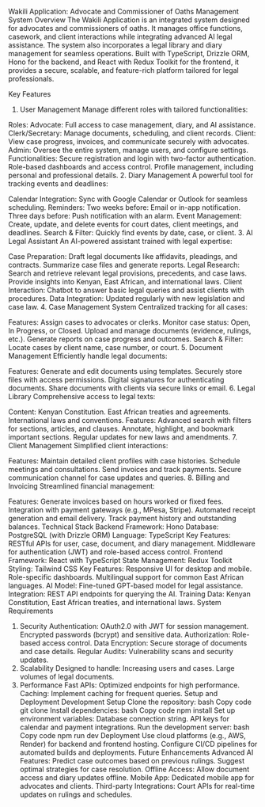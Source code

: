 Wakili Application: Advocate and Commissioner of Oaths Management System
Overview
The Wakili Application is an integrated system designed for advocates and commissioners of oaths. It manages office functions, casework, and client interactions while integrating advanced AI legal assistance. The system also incorporates a legal library and diary management for seamless operations. Built with TypeScript, Drizzle ORM, Hono for the backend, and React with Redux Toolkit for the frontend, it provides a secure, scalable, and feature-rich platform tailored for legal professionals.

Key Features
1. User Management
Manage different roles with tailored functionalities:

Roles:
Advocate: Full access to case management, diary, and AI assistance.
Clerk/Secretary: Manage documents, scheduling, and client records.
Client: View case progress, invoices, and communicate securely with advocates.
Admin: Oversee the entire system, manage users, and configure settings.
Functionalities:
Secure registration and login with two-factor authentication.
Role-based dashboards and access control.
Profile management, including personal and professional details.
2. Diary Management
A powerful tool for tracking events and deadlines:

Calendar Integration:
Sync with Google Calendar or Outlook for seamless scheduling.
Reminders:
Two weeks before: Email or in-app notification.
Three days before: Push notification with an alarm.
Event Management:
Create, update, and delete events for court dates, client meetings, and deadlines.
Search & Filter:
Quickly find events by date, case, or client.
3. AI Legal Assistant
An AI-powered assistant trained with legal expertise:

Case Preparation:
Draft legal documents like affidavits, pleadings, and contracts.
Summarize case files and generate reports.
Legal Research:
Search and retrieve relevant legal provisions, precedents, and case laws.
Provide insights into Kenyan, East African, and international laws.
Client Interaction:
Chatbot to answer basic legal queries and assist clients with procedures.
Data Integration:
Updated regularly with new legislation and case law.
4. Case Management System
Centralized tracking for all cases:

Features:
Assign cases to advocates or clerks.
Monitor case status: Open, In Progress, or Closed.
Upload and manage documents (evidence, rulings, etc.).
Generate reports on case progress and outcomes.
Search & Filter:
Locate cases by client name, case number, or court.
5. Document Management
Efficiently handle legal documents:

Features:
Generate and edit documents using templates.
Securely store files with access permissions.
Digital signatures for authenticating documents.
Share documents with clients via secure links or email.
6. Legal Library
Comprehensive access to legal texts:

Content:
Kenyan Constitution.
East African treaties and agreements.
International laws and conventions.
Features:
Advanced search with filters for sections, articles, and clauses.
Annotate, highlight, and bookmark important sections.
Regular updates for new laws and amendments.
7. Client Management
Simplified client interactions:

Features:
Maintain detailed client profiles with case histories.
Schedule meetings and consultations.
Send invoices and track payments.
Secure communication channel for case updates and queries.
8. Billing and Invoicing
Streamlined financial management:

Features:
Generate invoices based on hours worked or fixed fees.
Integration with payment gateways (e.g., MPesa, Stripe).
Automated receipt generation and email delivery.
Track payment history and outstanding balances.
Technical Stack
Backend
Framework: Hono
Database: PostgreSQL (with Drizzle ORM)
Language: TypeScript
Key Features:
RESTful APIs for user, case, document, and diary management.
Middleware for authentication (JWT) and role-based access control.
Frontend
Framework: React with TypeScript
State Management: Redux Toolkit
Styling: Tailwind CSS
Key Features:
Responsive UI for desktop and mobile.
Role-specific dashboards.
Multilingual support for common East African languages.
AI
Model: Fine-tuned GPT-based model for legal assistance.
Integration: REST API endpoints for querying the AI.
Training Data:
Kenyan Constitution, East African treaties, and international laws.
System Requirements
1. Security
Authentication:
OAuth2.0 with JWT for session management.
Encrypted passwords (bcrypt) and sensitive data.
Authorization:
Role-based access control.
Data Encryption:
Secure storage of documents and case details.
Regular Audits:
Vulnerability scans and security updates.
2. Scalability
Designed to handle:
Increasing users and cases.
Large volumes of legal documents.
3. Performance
Fast APIs: Optimized endpoints for high performance.
Caching: Implement caching for frequent queries.
Setup and Deployment
Development Setup
Clone the repository:
bash
Copy code
git clone <repository-url>
Install dependencies:
bash
Copy code
npm install
Set up environment variables:
Database connection string.
API keys for calendar and payment integrations.
Run the development server:
bash
Copy code
npm run dev
Deployment
Use cloud platforms (e.g., AWS, Render) for backend and frontend hosting.
Configure CI/CD pipelines for automated builds and deployments.
Future Enhancements
Advanced AI Features:
Predict case outcomes based on previous rulings.
Suggest optimal strategies for case resolution.
Offline Access:
Allow document access and diary updates offline.
Mobile App:
Dedicated mobile app for advocates and clients.
Third-party Integrations:
Court APIs for real-time updates on rulings and schedules.
